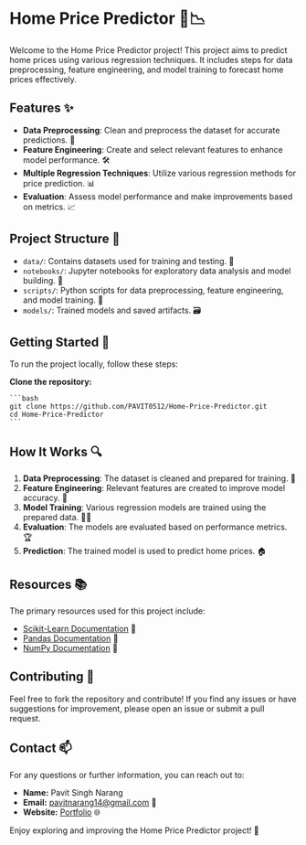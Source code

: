 # Home Price Predictor 🏡📉

Welcome to the Home Price Predictor project! This project aims to predict home prices using various regression techniques. It includes steps for data preprocessing, feature engineering, and model training to forecast home prices effectively. 

## Features ✨

- **Data Preprocessing**: Clean and preprocess the dataset for accurate predictions. 🧹
- **Feature Engineering**: Create and select relevant features to enhance model performance. 🛠️
- **Multiple Regression Techniques**: Utilize various regression methods for price prediction. 📊
- **Evaluation**: Assess model performance and make improvements based on metrics. 📈

## Project Structure 📁

- `data/`: Contains datasets used for training and testing. 📂
- `notebooks/`: Jupyter notebooks for exploratory data analysis and model building. 📒
- `scripts/`: Python scripts for data preprocessing, feature engineering, and model training. 🐍
- `models/`: Trained models and saved artifacts. 🗃️

## Getting Started 🚀

To run the project locally, follow these steps:

**Clone the repository:**

    ```bash
    git clone https://github.com/PAVIT0512/Home-Price-Predictor.git
    cd Home-Price-Predictor
    ```
    
## How It Works 🔍

1. **Data Preprocessing**: The dataset is cleaned and prepared for training. 🧼
2. **Feature Engineering**: Relevant features are created to improve model accuracy. 🧠
3. **Model Training**: Various regression models are trained using the prepared data. 🏋️‍♂️
4. **Evaluation**: The models are evaluated based on performance metrics. 🏆
5. **Prediction**: The trained model is used to predict home prices. 🏠

## Resources 📚

The primary resources used for this project include:

- [Scikit-Learn Documentation](https://scikit-learn.org/stable/documentation.html) 📘
- [Pandas Documentation](https://pandas.pydata.org/pandas-docs/stable/) 📗
- [NumPy Documentation](https://numpy.org/doc/stable/) 📙

## Contributing 🤝

Feel free to fork the repository and contribute! If you find any issues or have suggestions for improvement, please open an issue or submit a pull request.

## Contact 📫

For any questions or further information, you can reach out to:

- **Name:** Pavit Singh Narang
- **Email:** [pavitnarang14@gmail.com](mailto:pavitnarang14@gmail.com) 📧
- **Website:** [Portfolio](https://pavit0512.github.io/Personal-Website/) 🌐

Enjoy exploring and improving the Home Price Predictor project! 🚀
